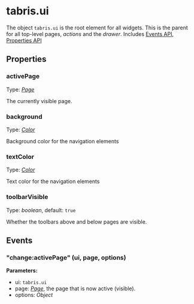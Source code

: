 ---
---
# tabris.ui

The object `tabris.ui` is the root element for all widgets. This is the parent for all top-level pages, *actions* and the *drawer*.
Includes [Events API](Events.md), [Properties API](Properties.md)

## Properties

### activePage
Type: *[Page](Page.md)*

The currently visible page.
### background

Type: *[Color](../types.md#color)*

Background color for the navigation elements
### textColor

Type: *[Color](../types.md#color)*

Text color for the navigation elements
### toolbarVisible

Type: *boolean*, default: `true`

Whether the toolbars above and below pages are visible.

## Events

### "change:activePage" (ui, page, options)

**Parameters:** 

- ui: `tabris.ui`
- page: *[Page](Page.md)*, the page that is now active (visible).
- options: *Object*

